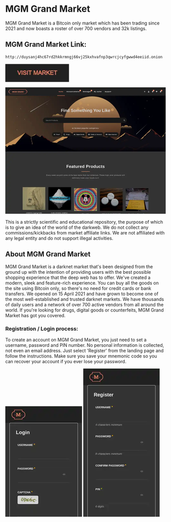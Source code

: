 # MGM Grand Market
MGM Grand Market is a Bitcoin only market which has been trading since 2021 and now boasts a roster of over 700 vendors and 32k listings.

## MGM Grand Market Link:

```sh
http://duysanj4hc67rd2hkkrmngj66vj25kxhvafnp3qwrcjcyfgwwd4eeiid.onion
```
[<img src="/assets/visit-market.webp" width="200">](http://duysanj4hc67rd2hkkrmngj66vj25kxhvafnp3qwrcjcyfgwwd4eeiid.onion/)

<a href="http://duysanj4hc67rd2hkkrmngj66vj25kxhvafnp3qwrcjcyfgwwd4eeiid.onion"><img src="/assets/mgmgrand-preview.webp" alt="image" style="max-width: 100%;"><a>

This is a strictly scientific and educational repository, the purpose of which is to give an idea of the world of the darkweb. We do not collect any commissions/kickbacks from market affiliate links. We are not affiliated with any legal entity and do not support illegal activities.

## About MGM Grand Market
MGM Grand Market is a darknet market that's been designed from the ground up with the intention of providing users with the best possible shopping experience that the deep web has to offer. We've created a modern, sleek and feature-rich experience. You can buy all the goods on the site using Bitcoin only, so there's no need for credit cards or bank transfers. We opened on 15 April 2021 and have grown to become one of the most well-established and trusted darknet markets. We have thousands of daily users and a network of over 700 active vendors from all around the world. If you're looking for drugs, digital goods or counterfeits, MGM Grand Market has got you covered.

### Registration / Login process:

To create an account on MGM Grand Market, you just need to set a username, password and PIN number. No personal information is collected, not even an email address. Just select 'Register' from the landing page and follow the instructions. Make sure you save your mnemonic code so you can recover your account if you ever lose your password.

<a href="http://duysanj4hc67rd2hkkrmngj66vj25kxhvafnp3qwrcjcyfgwwd4eeiid.onion"><img src="/assets/mgmgrand-login.webp" alt="image" style="max-width: 100%;"><a>  <a href="http://duysanj4hc67rd2hkkrmngj66vj25kxhvafnp3qwrcjcyfgwwd4eeiid.onion"><img src="/assets/mgmgrand-register.webp" alt="image" style="max-width: 100%;"><a>